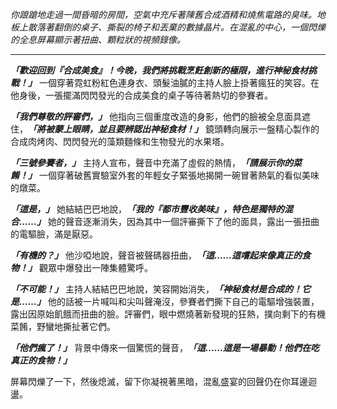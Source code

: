 _你踉蹌地走過一間昏暗的房間，空氣中充斥著陳舊合成酒精和燒焦電路的臭味。地板上散落著翻倒的桌子、撕裂的椅子和丟棄的數據晶片。在混亂的中心，一個閃爍的全息屏幕顯示著扭曲、顆粒狀的視頻錄像。_

---

**_「歡迎回到『合成美食』！今晚，我們將挑戰烹飪創新的極限，進行神秘食材挑戰！」_** 一個穿著霓虹粉紅色連身衣、頭髮油膩的主持人臉上掛著瘋狂的笑容。在他身後，一張擺滿閃閃發光的合成美食的桌子等待著熱切的參賽者。

**_「我們尊敬的評審們，」_** 他指向三個重度改造的身影，他們的臉被全息面具遮住，**_「將被蒙上眼睛，並且要辨認出神秘食材！」_** 鏡頭轉向展示一盤精心製作的合成肉烤肉、閃閃發光的藻類麵條和生物發光的水果塔。

**_「三號參賽者，」_** 主持人宣布，聲音中充滿了虛假的熱情，**_「請展示你的菜餚！」_** 一個穿著破舊實驗室外套的年輕女子緊張地揭開一碗冒著熱氣的看似美味的燉菜。

**_「這是，」_** 她結結巴巴地說，**_「我的『都市豐收美味』，特色是獨特的混合……」_** 她的聲音逐漸消失，因為其中一個評審撕下了他的面具，露出一張扭曲的電驅臉，滿是厭惡。

**_「有機的？」_** 他沙啞地說，聲音被聲碼器扭曲，**_「這……這嚐起來像真正的食物！」_** 觀眾中爆發出一陣集體驚呼。

**_「不可能！」_** 主持人結結巴巴地說，笑容開始消失，**_「神秘食材是合成的！它是……」_** 他的話被一片喊叫和尖叫聲淹沒，參賽者們撕下自己的電驅增強裝置，露出因原始飢餓而扭曲的臉。評審們，眼中燃燒著新發現的狂熱，撲向剩下的有機菜餚，野蠻地撕扯著它們。

**_「他們瘋了！」_** 背景中傳來一個驚慌的聲音，**_「這……這是一場暴動！他們在吃真正的食物！」_**

屏幕閃爍了一下，然後熄滅，留下你凝視著黑暗，混亂盛宴的回聲仍在你耳邊迴盪。
